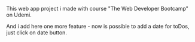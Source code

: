 This web app project i made with course "The Web Developer Bootcamp" on Udemi.

And i add here one more feature - now is possible to add a date for toDos, just click on date button. 
